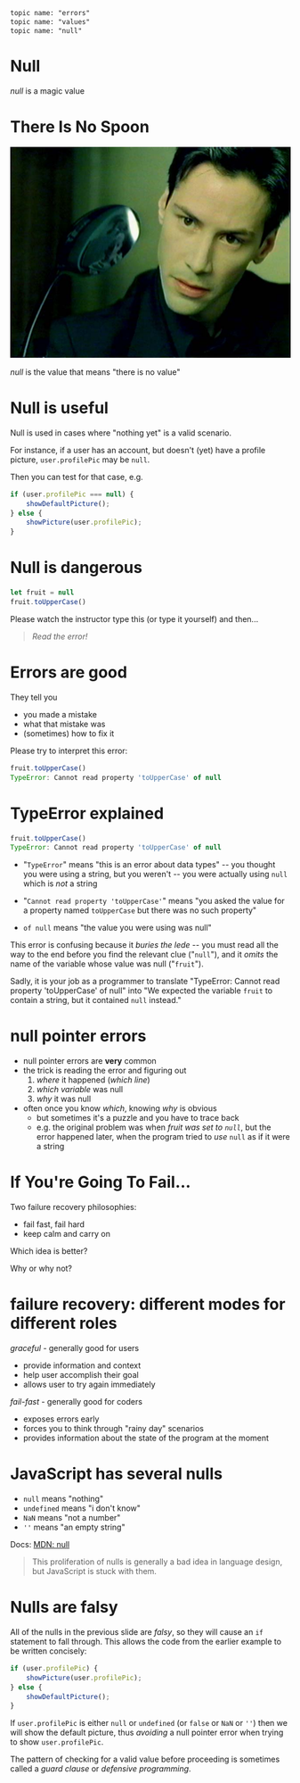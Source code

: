     topic name: "errors"
    topic name: "values"
    topic name: "null"

# Null

*null* is a magic value

# There Is No Spoon

![Neo With Spoon](../images/spoon.jpg)

*null* is the value that means "there is no value"

# Null is useful

Null is used in cases where "nothing yet" is a valid scenario.

For instance, if a user has an account, but doesn't (yet) have a profile picture, `user.profilePic` may be `null`.

Then you can test for that case, e.g.

```js
if (user.profilePic === null) {
    showDefaultPicture();
} else {
    showPicture(user.profilePic);
}
```

# Null is dangerous

```js
let fruit = null
fruit.toUpperCase()
```

Please watch the instructor type this (or type it yourself) and then... 

> *Read the error!*

# Errors are good

They tell you

* you made a mistake
* what that mistake was
* (sometimes) how to fix it

Please try to interpret this error:

```js
fruit.toUpperCase()
TypeError: Cannot read property 'toUpperCase' of null
```

# TypeError explained

```js
fruit.toUpperCase()
TypeError: Cannot read property 'toUpperCase' of null
```

* "`TypeError`" means "this is an error about data types" -- you thought you were using a string, but you weren't -- you were actually using `null` which is *not* a string

* "`Cannot read property 'toUpperCase'`" means "you asked the value for a property named `toUpperCase` but there was no such property"

* `of null` means "the value you were using was null"

This error is confusing because it *buries the lede* -- you must read all the way to the end before you find the relevant clue ("`null`"), and it *omits* the name of the variable whose value was null ("`fruit`").

Sadly, it is your job as a programmer to translate "TypeError: Cannot read property 'toUpperCase' of null" into "We expected the variable `fruit` to contain a string, but it contained `null` instead."

# null pointer errors

* null pointer errors are **very** common
* the trick is reading the error and figuring out
    1. *where* it happened (*which line*)
    2. *which variable* was null
    3. *why* it was null
* often once you know *which*, knowing *why* is obvious
    * but sometimes it's a puzzle and you have to trace back
    * e.g. the original problem was when *fruit was set to `null`*, but the error happened later, when the program tried to *use* `null` as if it were a string

# If You're Going To Fail...

Two failure recovery philosophies:

* fail fast, fail hard 
* keep calm and carry on

Which idea is better?

Why or why not?

# failure recovery: different modes for different roles

*graceful* - generally good for users

  * provide information and context 
  * help user accomplish their goal
  * allows user to try again immediately

*fail-fast* - generally good for coders

  * exposes errors early
  * forces you to think through "rainy day" scenarios
  * provides information about the state of the program at the moment

# JavaScript has several nulls

* `null` means "nothing"
* `undefined` means "i don't know"
* `NaN` means "not a number"
* `''` means "an empty string"

Docs: [MDN: null](https://developer.mozilla.org/en-US/docs/Web/JavaScript/Reference/Global_Objects/null)

> This proliferation of nulls is generally a bad idea in language design, but JavaScript is stuck with them.

# Nulls are falsy

All of the nulls in the previous slide are *falsy*, so they will cause an `if` statement to fall through. This allows the code from the earlier example to be written concisely:

```js
if (user.profilePic) {
    showPicture(user.profilePic);
} else {
    showDefaultPicture();
}
```

If `user.profilePic` is either `null` or `undefined` (or `false` or `NaN` or `''`) then we will show the default picture, thus *avoiding* a null pointer error when trying to show `user.profilePic`.

The pattern of checking for a valid value before proceeding is sometimes called a *guard clause* or *defensive programming*.
